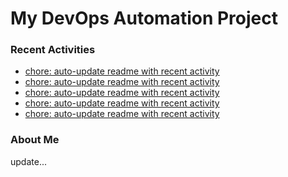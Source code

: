 # My DevOps Automation Project

### Recent Activities
<!-- activity:START -->
- [chore: auto-update readme with recent activity](https://github.com/kaigiii/mybowling-app/commit/76bea2d3f32551d557a59fb422faea1add7051c1)
- [chore: auto-update readme with recent activity](https://github.com/kaigiii/mybowling-app/commit/67786758f42dba540d8ed543558029fca1bfb002)
- [chore: auto-update readme with recent activity](https://github.com/kaigiii/mybowling-app/commit/d5ebba468c53f621377c2a3c4f32218f5753790a)
- [chore: auto-update readme with recent activity](https://github.com/kaigiii/mybowling-app/commit/d7199a315d4a3b02692a0700597209d0e7060d6a)
- [chore: auto-update readme with recent activity](https://github.com/kaigiii/mybowling-app/commit/111b23599c9eeccf1f557eefa4be839f07c6b4dc)
<!-- activity:END -->

### About Me
<!-- MYLINKS:START -->
<!-- MYLINKS:END -->

update...
